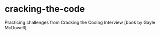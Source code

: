 # cracking-the-code
Practicing challenges from Cracking the Coding Interview [book by Gayle McDowell]
